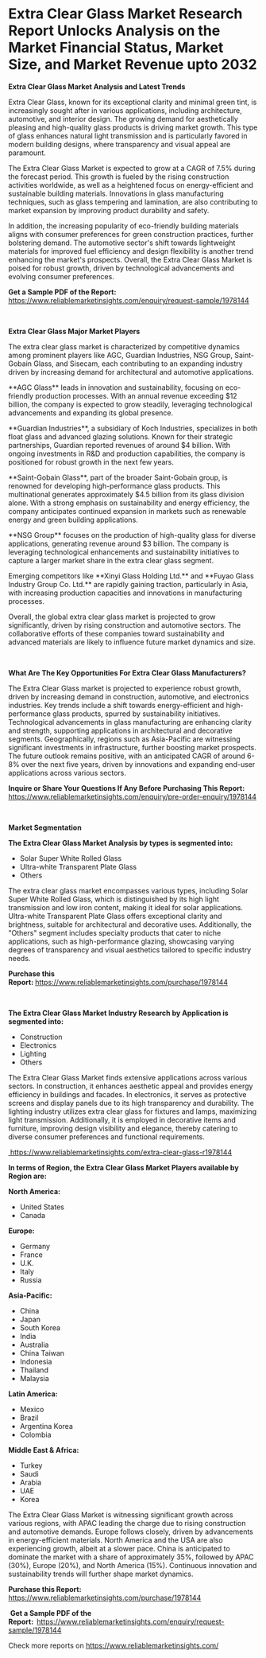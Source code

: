 <p><h1>Extra Clear Glass Market Research Report Unlocks Analysis on the Market Financial Status, Market Size, and Market Revenue upto 2032</h1></p><p><strong>Extra Clear Glass Market Analysis and Latest Trends</strong></p>
<p><p>Extra Clear Glass, known for its exceptional clarity and minimal green tint, is increasingly sought after in various applications, including architecture, automotive, and interior design. The growing demand for aesthetically pleasing and high-quality glass products is driving market growth. This type of glass enhances natural light transmission and is particularly favored in modern building designs, where transparency and visual appeal are paramount.</p><p>The Extra Clear Glass Market is expected to grow at a CAGR of 7.5% during the forecast period. This growth is fueled by the rising construction activities worldwide, as well as a heightened focus on energy-efficient and sustainable building materials. Innovations in glass manufacturing techniques, such as glass tempering and lamination, are also contributing to market expansion by improving product durability and safety.</p><p>In addition, the increasing popularity of eco-friendly building materials aligns with consumer preferences for green construction practices, further bolstering demand. The automotive sector's shift towards lightweight materials for improved fuel efficiency and design flexibility is another trend enhancing the market's prospects. Overall, the Extra Clear Glass Market is poised for robust growth, driven by technological advancements and evolving consumer preferences.</p></p>
<p><strong>Get a Sample PDF of the Report:&nbsp;</strong> <a href="https://www.reliablemarketinsights.com/enquiry/request-sample/1978144?utm_campaign=3579&utm_medium=2&utm_source=Github&utm_content=ia&utm_term=01042025&utm_id=extra-clear-glass">https://www.reliablemarketinsights.com/enquiry/request-sample/1978144</a></p>
<p>&nbsp;</p>
<p><strong>Extra Clear Glass Major Market Players</strong></p>
<p><p>The extra clear glass market is characterized by competitive dynamics among prominent players like AGC, Guardian Industries, NSG Group, Saint-Gobain Glass, and Sisecam, each contributing to an expanding industry driven by increasing demand for architectural and automotive applications.</p><p>**AGC Glass** leads in innovation and sustainability, focusing on eco-friendly production processes. With an annual revenue exceeding $12 billion, the company is expected to grow steadily, leveraging technological advancements and expanding its global presence.</p><p>**Guardian Industries**, a subsidiary of Koch Industries, specializes in both float glass and advanced glazing solutions. Known for their strategic partnerships, Guardian reported revenues of around $4 billion. With ongoing investments in R&D and production capabilities, the company is positioned for robust growth in the next few years.</p><p>**Saint-Gobain Glass**, part of the broader Saint-Gobain group, is renowned for developing high-performance glass products. This multinational generates approximately $4.5 billion from its glass division alone. With a strong emphasis on sustainability and energy efficiency, the company anticipates continued expansion in markets such as renewable energy and green building applications.</p><p>**NSG Group** focuses on the production of high-quality glass for diverse applications, generating revenue around $3 billion. The company is leveraging technological enhancements and sustainability initiatives to capture a larger market share in the extra clear glass segment.</p><p>Emerging competitors like **Xinyi Glass Holding Ltd.** and **Fuyao Glass Industry Group Co. Ltd.** are rapidly gaining traction, particularly in Asia, with increasing production capacities and innovations in manufacturing processes.</p><p>Overall, the global extra clear glass market is projected to grow significantly, driven by rising construction and automotive sectors. The collaborative efforts of these companies toward sustainability and advanced materials are likely to influence future market dynamics and size.</p></p>
<p>&nbsp;</p>
<p><strong>What Are The Key Opportunities For Extra Clear Glass Manufacturers?</strong></p>
<p><p>The Extra Clear Glass market is projected to experience robust growth, driven by increasing demand in construction, automotive, and electronics industries. Key trends include a shift towards energy-efficient and high-performance glass products, spurred by sustainability initiatives. Technological advancements in glass manufacturing are enhancing clarity and strength, supporting applications in architectural and decorative segments. Geographically, regions such as Asia-Pacific are witnessing significant investments in infrastructure, further boosting market prospects. The future outlook remains positive, with an anticipated CAGR of around 6-8% over the next five years, driven by innovations and expanding end-user applications across various sectors.</p></p>
<p><strong>Inquire or Share Your Questions If Any Before Purchasing This Report:</strong> <a href="https://www.reliablemarketinsights.com/enquiry/pre-order-enquiry/1978144?utm_campaign=3579&utm_medium=2&utm_source=Github&utm_content=ia&utm_term=01042025&utm_id=extra-clear-glass">https://www.reliablemarketinsights.com/enquiry/pre-order-enquiry/1978144</a></p>
<p>&nbsp;</p>
<p><strong>Market Segmentation</strong></p>
<p><strong>The Extra Clear Glass Market Analysis by types is segmented into:</strong></p>
<p><ul><li>Solar Super White Rolled Glass</li><li>Ultra-white Transparent Plate Glass</li><li>Others</li></ul></p>
<p><p>The extra clear glass market encompasses various types, including Solar Super White Rolled Glass, which is distinguished by its high light transmission and low iron content, making it ideal for solar applications. Ultra-white Transparent Plate Glass offers exceptional clarity and brightness, suitable for architectural and decorative uses. Additionally, the "Others" segment includes specialty products that cater to niche applications, such as high-performance glazing, showcasing varying degrees of transparency and visual aesthetics tailored to specific industry needs.</p></p>
<p><strong>Purchase this Report:&nbsp;</strong><a href="https://www.reliablemarketinsights.com/purchase/1978144?utm_campaign=3579&utm_medium=2&utm_source=Github&utm_content=ia&utm_term=01042025&utm_id=extra-clear-glass">https://www.reliablemarketinsights.com/purchase/1978144</a></p>
<p>&nbsp;</p>
<p><strong>The Extra Clear Glass Market Industry Research by Application is segmented into:</strong></p>
<p><ul><li>Construction</li><li>Electronics</li><li>Lighting</li><li>Others</li></ul></p>
<p><p>The Extra Clear Glass Market finds extensive applications across various sectors. In construction, it enhances aesthetic appeal and provides energy efficiency in buildings and facades. In electronics, it serves as protective screens and display panels due to its high transparency and durability. The lighting industry utilizes extra clear glass for fixtures and lamps, maximizing light transmission. Additionally, it is employed in decorative items and furniture, improving design visibility and elegance, thereby catering to diverse consumer preferences and functional requirements.</p></p>
<p><a href="https://www.reliablemarketinsights.com/extra-clear-glass-r1978144?utm_campaign=3579&utm_medium=2&utm_source=Github&utm_content=ia&utm_term=01042025&utm_id=extra-clear-glass">&nbsp;https://www.reliablemarketinsights.com/extra-clear-glass-r1978144</a></p>
<p><strong>In terms of Region, the Extra Clear Glass Market Players available by Region are:</strong></p>
<p>
    <p> <strong> North America: </strong>
        <ul>
            <li>United States</li>
            <li>Canada</li>
        </ul>
        </p> 
    <p> <strong> Europe: </strong>
        <ul>
            <li>Germany</li>
            <li>France</li>
            <li>U.K.</li>
            <li>Italy</li>
            <li>Russia</li>
        </ul>
        </p> 
    <p> <strong> Asia-Pacific: </strong>
        <ul>
            <li>China</li>
            <li>Japan</li>
            <li>South Korea</li>
            <li>India</li>
            <li>Australia</li>
            <li>China Taiwan</li>
            <li>Indonesia</li>
            <li>Thailand</li>
            <li>Malaysia</li>
        </ul>
        </p> 
    <p> <strong> Latin America: </strong>
        <ul>
            <li>Mexico</li>
            <li>Brazil</li>
            <li>Argentina Korea</li>
            <li>Colombia</li>
        </ul>
        </p> 
    <p> <strong> Middle East & Africa: </strong>
        <ul>
            <li>Turkey</li>
            <li>Saudi</li>
            <li>Arabia</li>
            <li>UAE</li>
            <li>Korea</li>
        </ul>
    </p>
    </p>
<p><p>The Extra Clear Glass Market is witnessing significant growth across various regions, with APAC leading the charge due to rising construction and automotive demands. Europe follows closely, driven by advancements in energy-efficient materials. North America and the USA are also experiencing growth, albeit at a slower pace. China is anticipated to dominate the market with a share of approximately 35%, followed by APAC (30%), Europe (20%), and North America (15%). Continuous innovation and sustainability trends will further shape market dynamics.</p></p>
<p><strong>Purchase this Report: </strong><a href="https://www.reliablemarketinsights.com/purchase/1978144?utm_campaign=3579&utm_medium=2&utm_source=Github&utm_content=ia&utm_term=01042025&utm_id=extra-clear-glass">https://www.reliablemarketinsights.com/purchase/1978144</a></p>
<p>&nbsp;<strong>Get a Sample PDF of the Report:&nbsp;&nbsp;</strong><a href="https://www.reliablemarketinsights.com/enquiry/request-sample/1978144?utm_campaign=3579&utm_medium=2&utm_source=Github&utm_content=ia&utm_term=01042025&utm_id=extra-clear-glass">https://www.reliablemarketinsights.com/enquiry/request-sample/1978144</a></p>
<p><strong></strong></p>
<p>Check more reports on <a href="https://www.reliablemarketinsights.com/?utm_campaign=3579&utm_medium=2&utm_source=Github&utm_content=ia&utm_term=01042025&utm_id=extra-clear-glass">https://www.reliablemarketinsights.com/</a></p>